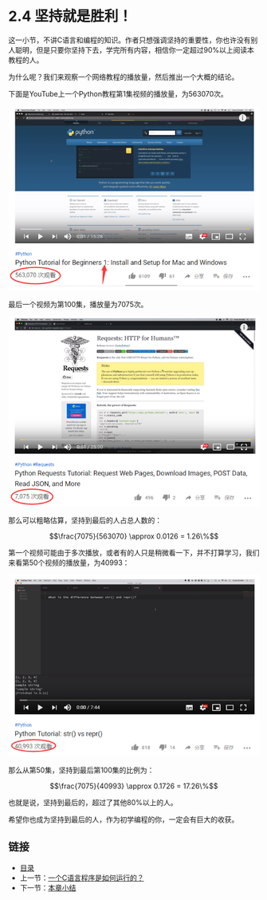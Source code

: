 # 2.4 坚持就是胜利！

这一小节，不讲C语言和编程的知识。作者只想强调坚持的重要性，你也许没有别人聪明，但是只要你坚持下去，学完所有内容，相信你一定超过90%以上阅读本教程的人。

为什么呢？我们来观察一个网络教程的播放量，然后推出一个大概的结论。

下面是YouTube上一个Python教程第1集视频的播放量，为563070次。

![first video](./images/02.4.first-video.png)

最后一个视频为第100集，播放量为7075次。

![last video](./images/02.4.last-video.png)

那么可以粗略估算，坚持到最后的人占总人数的：

$$\frac{7075}{563070} \approx 0.0126 = 1.26\%$$

第一个视频可能由于多次播放，或者有的人只是稍微看一下，并不打算学习，我们来看第50个视频的播放量，为40993：

![50th video](./images/02.4.50th-video.png)

那么从第50集，坚持到最后第100集的比例为：

$$\frac{7075}{40993} \approx 0.1726 = 17.26\%$$

也就是说，坚持到最后的，超过了其他80%以上的人。

希望你也成为坚持到最后的人，作为初学编程的你，一定会有巨大的收获。

## 链接

- [目录](./preface.md)
- 上一节：[一个C语言程序是如何运行的？](./02.3.md)
- 下一节：[本章小结](./02.5.md)